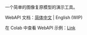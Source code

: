 一个简单的图像复原模型的演示工具。

WebAPI 文档：[简体中文](./docs/zh_CN/api_usage.md) | English (WIP)

在 Colab 中查看 WebAPI 示例：[Link](https://colab.research.google.com/drive/1Nog4VS5aHD4uCSylqeb3HF8eiRf8ZRIt?usp=sharing)